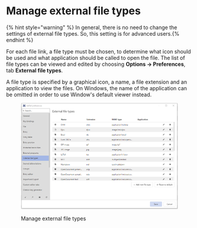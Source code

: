 # Manage external file types

{% hint style="warning" %}
In general, there is no need to change the settings of external file types. So, this setting is for advanced users.​
{% endhint %}

For each file link, a file type must be chosen, to determine what icon should be used and what application should be called to open the file. The list of file types can be viewed and edited by choosing **Options → Preferences**, tab **External file types**.

A file type is specified by a graphical icon, a name, a file extension and an application to view the files. On Windows, the name of the application can be omitted in order to use Window's default viewer instead.

<figure><img src="../.gitbook/assets/Manage external file types (2).png" alt=""><figcaption><p>Manage external file types</p></figcaption></figure>
